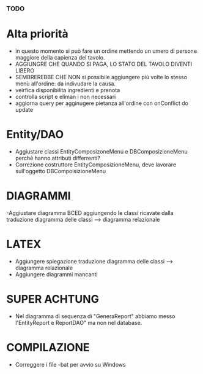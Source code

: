 ### TODO

# Alta priorità

- in questo momento si può fare un ordine mettendo un  umero di persone maggiore della capienza del tavolo.
- AGGIUNGRE CHE QUANDO SI PAGA, LO STATO DEL TAVOLO DIVENTI LIBERO
- SEMBREREBBE CHE NON si possibile aggiungere più volte lo stesso menù all'ordine: da indivudare la causa.
- veirfica disponibilita ingredienti e prenota
- controlla script e eliman i non necessari
- aggiorna query per agginugere pietanza all'ordine con onConflict do update

# Entity/DAO

- Aggiustare classi EntityComposizoneMenu e DBComposizioneMenu perché hanno attributi differrenti?
- Correzione costruttore EntityComposizioneMenu, deve lavorare sull'oggetto DBCompoisizioneMenu

# DIAGRAMMI

-Aggiustare diagramma BCED aggiungendo le classi ricavate dalla traduzione diagramma delle classi --> diagramma relazionale

# LATEX

- Aggiungere spiegazione traduzione diagramma delle classi --> diagramma relazionale
- Aggiungere diagrammi mancanti

# SUPER ACHTUNG

- Nel diagramma di sequenza di "GeneraReport" abbiamo messo l'EntityReport e ReportDAO" ma non nel database.

# COMPILAZIONE

- Correggere i file -bat per avvio su Windows

